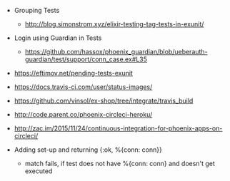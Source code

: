 - Grouping Tests
  - http://blog.simonstrom.xyz/elixir-testing-tag-tests-in-exunit/
- Login using Guardian in Tests
  - https://github.com/hassox/phoenix_guardian/blob/ueberauth-guardian/test/support/conn_case.ex#L35
- https://eftimov.net/pending-tests-exunit
- https://docs.travis-ci.com/user/status-images/
- https://github.com/vinsol/ex-shop/tree/integrate/travis_build
- http://code.parent.co/phoenix-circleci-heroku/
- http://zac.im/2015/11/24/continuous-integration-for-phoenix-apps-on-circleci/

- Adding set-up and returning {:ok, %{conn: conn}}
  - match fails, if test does not have %{conn: conn} and doesn't get executed
